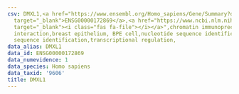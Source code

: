 ```yaml
---
csv: DMXL1,<a href="https://www.ensembl.org/Homo_sapiens/Gene/Summary?db=core;g=ENSG00000172869"
  target="_blank">ENSG00000172869</a>,<a href="https://www.ncbi.nlm.nih.gov/pubmed/22863008"
  target="_blank"><i class="fas fa-file"></i></a>",chromatin immunoprecipitation assay,direct
  interaction,breast epithelium, BPE cell,nucleotide sequence identification,nucleotide
  sequence identification,transcriptional regulation,
data_alias: DMXL1
data_id: ENSG00000172869
data_numevidence: 1
data_species: Homo sapiens
data_taxid: '9606'
title: DMXL1
---
```

